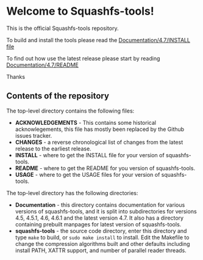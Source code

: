 # Welcome to Squashfs-tools!

This is the official Squashfs-tools repository.

To build and install the tools please read the [Documentation/4.7/INSTALL file](Documentation/4.7/INSTALL)

To find out how use the latest release please start by reading [Documentation/4.7/README](Documentation/4.7/README)

Thanks

## Contents of the repository

The top-level directory contains the following files:

* **ACKNOWLEDGEMENTS** - This contains some historical acknowlegements, this file has mostly been replaced by the Github issues tracker.
* **CHANGES** - a reverse chronological list of changes from the latest release to the earliest release.
* **INSTALL** - where to get the INSTALL file for your version of squashfs-tools.
* **README** - where to get the README for you version of squashfs-tools.
* **USAGE** - where to get the USAGE files for your version of squashfs-tools.

The top-level directory has the following directories:

* **Documentation** - this directory contains documentation for various versions of squashfs-tools, and it is split into subdirectories for versions 4.5, 4.5.1, 4.6, 4.6.1 and the latest version 4.7.  It also has a directory containing prebuilt manpages for latest version of squashfs-tools.
* **squashfs-tools** - the source code directory, enter this directory and type `make` to build, or `sudo make install` to install.  Edit the Makefile to change the compression algorithms built and other defaults including install PATH, XATTR support, and number of parallel reader threads.
